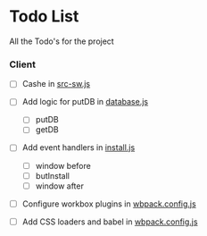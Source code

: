# Todo List

All the Todo's for the project

### Client

- [ ] Cashe in [src-sw.js](.\client\src-sw.js)

- [ ] Add logic for putDB in [database.js](.\client\src\js\database.js)
    - [ ] putDB
    - [ ] getDB

- [ ] Add event handlers in [install.js](.\client\src\js\install.js)
    - [ ] window before  
    - [ ] butInstall  
    - [ ] window after  

- [ ] Configure workbox plugins in [wbpack.config.js](.\client\webpack.config.js)

- [ ] Add CSS loaders and babel in [wbpack.config.js](.\client\webpack.config.js)
